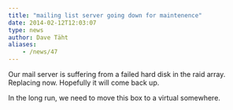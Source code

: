 ```yaml
---
title: "mailing list server going down for maintenence"
date: 2014-02-12T12:03:07
type: news
author: Dave Täht
aliases:
    - /news/47
---
```

Our mail server is suffering from a failed hard disk in the raid array.
Replacing now. Hopefully it will come back up.

In the long run, we need to move this box to a virtual somewhere.
